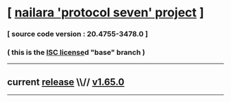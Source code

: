 
# [ [nailara 'protocol seven' project](http://src.nailara.net/) ]

### [ source code version : 20.4755-3478.0 ]

### ( this is the [ISC license](license)d "base" branch )
---
## current [release](https://github.com/anotherlink/nailara/releases) \\\\// [v1.65.0](https://github.com/anotherlink/nailara/releases/tag/v1.65.0)
---
